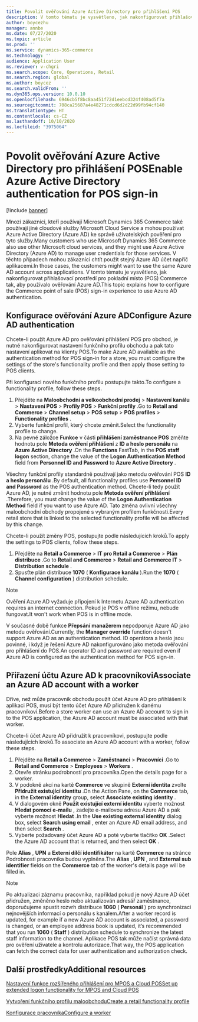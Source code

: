 ```yaml
---
title: Povolit ověřování Azure Active Directory pro přihlášení POS
description: V tomto tématu je vysvětleno, jak nakonfigurovat přihlašovací prostředí pro Microsoft Dynamics 365 Commerce pokladní místo (POS) tak, aby používalo ověřování Azure Active Directory.
author: boycezhu
manager: annbe
ms.date: 07/27/2020
ms.topic: article
ms.prod: ''
ms.service: dynamics-365-commerce
ms.technology: ''
audience: Application User
ms.reviewer: v-chgri
ms.search.scope: Core, Operations, Retail
ms.search.region: global
ms.author: boycez
ms.search.validFrom: ''
ms.dyn365.ops.version: 10.0.10
ms.openlocfilehash: 6946cb5f8bc8aa451f72d1eebcd324f408ad5f7a
ms.sourcegitcommit: 708ca25687a4e48271cdcd6d2d22d99fb94cf140
ms.translationtype: HT
ms.contentlocale: cs-CZ
ms.lasthandoff: 10/10/2020
ms.locfileid: "3975064"
---
```

# <a name="enable-azure-active-directory-authentication-for-pos-sign-in"></a><span data-ttu-id="4b8cc-103">Povolit ověřování Azure Active Directory pro přihlášení POS</span><span class="sxs-lookup"><span data-stu-id="4b8cc-103">Enable Azure Active Directory authentication for POS sign-in</span></span>
[!include [banner](includes/banner.md)]


<span data-ttu-id="4b8cc-104">Mnozí zákazníci, kteří používají Microsoft Dynamics 365 Commerce také používají jiné cloudové služby Microsoft Cloud Service a mohou používat Azure Active Directory (Azure AD) ke správě uživatelských pověření pro tyto služby.</span><span class="sxs-lookup"><span data-stu-id="4b8cc-104">Many customers who use Microsoft Dynamics 365 Commerce also use other Microsoft cloud services, and they might use Azure Active Directory (Azure AD) to manage user credentials for those services.</span></span> <span data-ttu-id="4b8cc-105">V těchto případech mohou zákazníci chtít použít stejný Azure AD účet napříč aplikacemi.</span><span class="sxs-lookup"><span data-stu-id="4b8cc-105">In those cases, the customers might want to use the same Azure AD account across applications.</span></span> <span data-ttu-id="4b8cc-106">V tomto tématu je vysvětleno, jak nakonfigurovat přihlašovací prostředí pro pokladní místo (POS) Commerce tak, aby používalo ověřování Azure AD.</span><span class="sxs-lookup"><span data-stu-id="4b8cc-106">This topic explains how to configure the Commerce point of sale (POS) sign-in experience to use Azure AD authentication.</span></span>

## <a name="configure-azure-ad-authentication"></a><span data-ttu-id="4b8cc-107">Konfigurace ověřování Azure AD</span><span class="sxs-lookup"><span data-stu-id="4b8cc-107">Configure Azure AD authentication</span></span>

<span data-ttu-id="4b8cc-108">Chcete-li použít Azure AD pro ověřování přihlášení POS pro obchod, je nutné nakonfigurovat nastavení funkčního profilu obchodu a pak tato nastavení aplikovat na klienty POS.</span><span class="sxs-lookup"><span data-stu-id="4b8cc-108">To make Azure AD available as the authentication method for POS sign-in for a store, you must configure the settings of the store's functionality profile and then apply those setting to POS clients.</span></span>

<span data-ttu-id="4b8cc-109">Při konfiguraci nového funkčního profilu postupujte takto.</span><span class="sxs-lookup"><span data-stu-id="4b8cc-109">To configure a functionality profile, follow these steps.</span></span>

1. <span data-ttu-id="4b8cc-110">Přejděte na **Maloobchodní a velkoobchodní prodej** \> **Nastavení kanálu** \> **Nastavení POS** \> **Profily POS** \> **Funkční profily** .</span><span class="sxs-lookup"><span data-stu-id="4b8cc-110">Go to **Retail and Commerce** \> **Channel setup** \> **POS setup** \> **POS profiles** \> **Functionality profiles** .</span></span>
1. <span data-ttu-id="4b8cc-111">Vyberte funkční profil, který chcete změnit.</span><span class="sxs-lookup"><span data-stu-id="4b8cc-111">Select the functionality profile to change.</span></span>
1. <span data-ttu-id="4b8cc-112">Na pevné záložce **Funkce** v části **přihlášení zaměstnance POS** změňte hodnotu pole **Metoda ověření přihlášení** z **ID a heslo personálu** na **Azure Active Directory** .</span><span class="sxs-lookup"><span data-stu-id="4b8cc-112">On the **Functions** FastTab, in the **POS staff logon** section, change the value of the **Logon Authentication Method** field from **Personnel ID and Password** to **Azure Active Directory** .</span></span>

<span data-ttu-id="4b8cc-113">Všechny funkční profily standardně používají jako metodu ověřování POS **ID a heslo personálu** .</span><span class="sxs-lookup"><span data-stu-id="4b8cc-113">By default, all functionality profiles use **Personnel ID and Password** as the POS authentication method.</span></span> <span data-ttu-id="4b8cc-114">Chcete-li tedy použít Azure AD, je nutné změnit hodnotu pole **Metoda ověření přihlášení** .</span><span class="sxs-lookup"><span data-stu-id="4b8cc-114">Therefore, you must change the value of the **Logon Authentication Method** field if you want to use Azure AD.</span></span> <span data-ttu-id="4b8cc-115">Tato změna ovlivní všechny maloobchodní obchody propojené s vybraným profilem funkčnosti.</span><span class="sxs-lookup"><span data-stu-id="4b8cc-115">Every retail store that is linked to the selected functionality profile will be affected by this change.</span></span>

<span data-ttu-id="4b8cc-116">Chcete-li použít změny POS, postupujte podle následujících kroků.</span><span class="sxs-lookup"><span data-stu-id="4b8cc-116">To apply the settings to POS clients, follow these steps.</span></span>

1. <span data-ttu-id="4b8cc-117">Přejděte na **Retail a Commerce** \> **IT pro Retail a Commerce** \> **Plán distribuce** .</span><span class="sxs-lookup"><span data-stu-id="4b8cc-117">Go to **Retail and Commerce** \> **Retail and Commerce IT** \> **Distribution schedule** .</span></span>
1. <span data-ttu-id="4b8cc-118">Spusťte plán distribuce **1070** ( **Konfigurace kanálu** ).</span><span class="sxs-lookup"><span data-stu-id="4b8cc-118">Run the **1070** ( **Channel configuration** ) distribution schedule.</span></span>

> [!NOTE]
> <span data-ttu-id="4b8cc-119">Ověření Azure AD vyžaduje připojení k Internetu.</span><span class="sxs-lookup"><span data-stu-id="4b8cc-119">Azure AD authentication requires an internet connection.</span></span> <span data-ttu-id="4b8cc-120">Pokud je POS v offline režimu, nebude fungovat.</span><span class="sxs-lookup"><span data-stu-id="4b8cc-120">It won't work when POS is in offline mode.</span></span>
> 
> <span data-ttu-id="4b8cc-121">V současné době funkce **Přepsání manažerem** nepodporuje Azure AD jako metodu ověřování.</span><span class="sxs-lookup"><span data-stu-id="4b8cc-121">Currently, the **Manager override** function doesn't support Azure AD as an authentication method.</span></span> <span data-ttu-id="4b8cc-122">ID operátora a heslo jsou povinné, i když je řešení Azure AD nakonfigurováno jako metoda ověřování pro přihlášení do POS.</span><span class="sxs-lookup"><span data-stu-id="4b8cc-122">An operator ID and password are required even if Azure AD is configured as the authentication method for POS sign-in.</span></span>

## <a name="associate-an-azure-ad-account-with-a-worker"></a><span data-ttu-id="4b8cc-123">Přiřazení účtu Azure AD k pracovníkovi</span><span class="sxs-lookup"><span data-stu-id="4b8cc-123">Associate an Azure AD account with a worker</span></span>

<span data-ttu-id="4b8cc-124">Dříve, než může pracovník obchodu použít účet Azure AD pro přihlášení k aplikaci POS, musí být tento účet Azure AD přidružen k danému pracovníkovi.</span><span class="sxs-lookup"><span data-stu-id="4b8cc-124">Before a store worker can use an Azure AD account to sign in to the POS application, the Azure AD account must be associated with that worker.</span></span>

<span data-ttu-id="4b8cc-125">Chcete-li účet Azure AD přidružit k pracovníkovi, postupujte podle následujících kroků.</span><span class="sxs-lookup"><span data-stu-id="4b8cc-125">To associate an Azure AD account with a worker, follow these steps.</span></span>

1. <span data-ttu-id="4b8cc-126">Přejděte na **Retail a Commerce** \> **Zaměstnanci** \> **Pracovníci** .</span><span class="sxs-lookup"><span data-stu-id="4b8cc-126">Go to **Retail and Commerce** \> **Employees** \> **Workers** .</span></span>
1. <span data-ttu-id="4b8cc-127">Otevře stránku podrobností pro pracovníka.</span><span class="sxs-lookup"><span data-stu-id="4b8cc-127">Open the details page for a worker.</span></span>
1. <span data-ttu-id="4b8cc-128">V podokně akcí na kartě **Commerce** ve skupině **Externí identita** zvolte **Přidružit existující identitu** .</span><span class="sxs-lookup"><span data-stu-id="4b8cc-128">On the Action Pane, on the **Commerce** tab, in the **External identity** group, select **Associate existing identity** .</span></span>
1. <span data-ttu-id="4b8cc-129">V dialogovém okně **Použít existující externí identitu** vyberte možnost **Hledat pomocí e-mailu** , zadejte e-mailovou adresu Azure AD a pak vyberte možnost **Hledat** .</span><span class="sxs-lookup"><span data-stu-id="4b8cc-129">In the **Use existing external identity** dialog box, select **Search using email** , enter an Azure AD email address, and then select **Search** .</span></span>
1. <span data-ttu-id="4b8cc-130">Vyberte požadovaný účet Azure AD a poté vyberte tlačítko **OK** .</span><span class="sxs-lookup"><span data-stu-id="4b8cc-130">Select the Azure AD account that is returned, and then select **OK** .</span></span>

<span data-ttu-id="4b8cc-131">Pole **Alias** , **UPN** a **Externí dílčí identifikátor** na kartě **Commerce** na stránce Podrobnosti pracovníka budou vyplněna.</span><span class="sxs-lookup"><span data-stu-id="4b8cc-131">The **Alias** , **UPN** , and **External sub identifier** fields on the **Commerce** tab of the worker's details page will be filled in.</span></span>

> [!NOTE]
> <span data-ttu-id="4b8cc-132">Po aktualizaci záznamu pracovníka, například pokud je nový Azure AD účet přidružen, změněno heslo nebo aktualizován adresář zaměstnance, doporučujeme spustit rozvrh distribuce **1060** ( **Personál** ) pro synchronizaci nejnovějších informací o personálu s kanálem.</span><span class="sxs-lookup"><span data-stu-id="4b8cc-132">After a worker record is updated, for example if a new Azure AD account is associated, a password is changed, or an employee address book is updated, it’s recommended that you run **1060** ( **Staff** ) distribution schedule to synchronize the latest staff information to the channel.</span></span> <span data-ttu-id="4b8cc-133">Aplikace POS tak může načíst správná data pro ověření uživatele a kontrolu autorizace.</span><span class="sxs-lookup"><span data-stu-id="4b8cc-133">That way, the POS application can fetch the correct data for user authentication and authorization check.</span></span>

## <a name="additional-resources"></a><span data-ttu-id="4b8cc-134">Další prostředky</span><span class="sxs-lookup"><span data-stu-id="4b8cc-134">Additional resources</span></span>

[<span data-ttu-id="4b8cc-135">Nastavení funkce rozšířeného přihlášení pro MPOS a Cloud POS</span><span class="sxs-lookup"><span data-stu-id="4b8cc-135">Set up extended logon functionality for MPOS and Cloud POS</span></span>](extended-logon.md)

[<span data-ttu-id="4b8cc-136">Vytvoření funkčního profilu maloobchodu</span><span class="sxs-lookup"><span data-stu-id="4b8cc-136">Create a retail functionality profile</span></span>](retail-functionality-profile.md)

[<span data-ttu-id="4b8cc-137"> Konfigurace pracovníka</span><span class="sxs-lookup"><span data-stu-id="4b8cc-137">Configure a worker</span></span>](https://docs.microsoft.com/dynamics365/commerce/tasks/worker)
